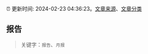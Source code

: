 :alarm_clock: 更新时间: 2024-02-23 04:36:23。[文章来源](/README.md)、[文章分类](/TAGS.md)

## 报告


> 关键字：`报告`、`月报`



